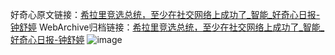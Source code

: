 好奇心原文链接：[希拉里竞选总统，至少在社交网络上成功了_智能_好奇心日报-钟舒婷](https://www.qdaily.com/articles/8454.html)
WebArchive归档链接：[希拉里竞选总统，至少在社交网络上成功了_智能_好奇心日报-钟舒婷](http://web.archive.org/web/20190623152907/https://www.qdaily.com/articles/8454.html)
![image](http://ww3.sinaimg.cn/large/007d5XDpgy1g3vd7tnbu8j30u03691kx)